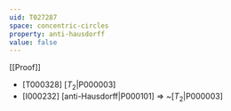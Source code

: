 ```yaml
---
uid: T027287
space: concentric-circles
property: anti-hausdorff
value: false
---
```

[[Proof]]

* [T000328] [$T_2$|P000003]
* [I000232] [anti-Hausdorff|P000101] => ~[$T_2$|P000003]

